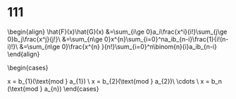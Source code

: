 # 111

\begin{align}
\hat{F}(x)\hat{G}(x)
&=\sum_{i\ge 0}a_i\frac{x^i}{i!}\sum_{j\ge 0}b_j\frac{x^j}{j!}\\
&=\sum_{n\ge 0}x^{n}\sum_{i=0}^na_ib_{n-i}\frac{1}{i!(n-i)!}\\
&=\sum_{n\ge 0}\frac{x^{n} }{n!}\sum_{i=0}^n\binom{n}{i}a_ib_{n-i}
\end{align}

\begin{cases}

x = b_{1}(\text{mod } a_{1}) \\
x = b_{2}(\text{mod } a_{2})\\
   \cdots \\
x = b_n (\text{mod } a_{n})
\end{cases}
